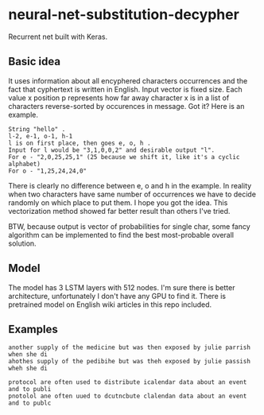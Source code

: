 # neural-net-substitution-decypher
Recurrent net built with Keras.

## Basic idea ##

It uses information about all encyphered characters occurrences and the fact that cyphertext is written in English.
Input vector is fixed size. Each value x position p represents how far away character x is in a list of characters reverse-sorted by occurences in message. Got it? Here is an example.

```
String "hello" .
l-2, e-1, o-1, h-1 
l is on first place, then goes e, o, h .
Input for l would be "3,1,0,0,2" and desirable output "l".
For e - "2,0,25,25,1" (25 because we shift it, like it's a cyclic alphabet)
For o - "1,25,24,24,0"
```

There is clearly no difference between e, o and h in the example. In reality when two characters have same number of occurrences we have to decide randomly on which place to put them.
I hope you got the idea.
This vectorization method showed far better result than others I've tried.

BTW, because output is vector of probabilities for single char, some fancy algorithm can be implemented to find the best most-probable overall solution.

## Model ##

The model has 3 LSTM layers with 512 nodes. I'm sure there is better architecture, unfortunately I don't have any GPU to find it.
There is pretrained model on English wiki articles in this repo included.

## Examples ##
```
another supply of the medicine but was then exposed by julie parrish when she di
ahothes supply of the pedibihe but was theh exposed by julie passish wheh she di

protocol are often used to distribute icalendar data about an event and to publi
pnotolol ane often uued to dcutncbute clalendan data about an event and to publc
```
